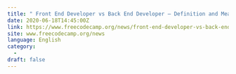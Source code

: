 ```yaml
---
title: " Front End Developer vs Back End Developer – Definition and Meaning In Practice "
date: 2020-06-18T14:45:00Z
link: https://www.freecodecamp.org/news/front-end-developer-vs-back-end-developer-definition-and-meaning-in-practice/?utm_medium=RSS&utm_source=news.12bit.vn
site: www.freecodecamp.org/news
language: English
category:
  -   
draft: false
---
```

